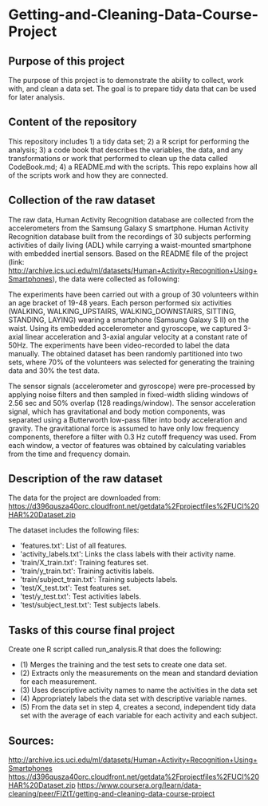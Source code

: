 # Getting-and-Cleaning-Data-Course-Project

## Purpose of this project
The purpose of this project is to demonstrate the ability to collect, work with, and clean a data set. The goal is to prepare tidy data that can be used for later analysis. 

## Content of the repository
This repository includes 1) a tidy data set; 2) a R script for performing the analysis; 3) a code book that describes the variables, the data, and any transformations or work that performed to clean up the data called CodeBook.md; 4) a README.md with the scripts. This repo explains how all of the scripts work and how they are connected.

## Collection of the raw dataset
The raw data, Human Activity Recognition database are collected from the accelerometers from the Samsung Galaxy S smartphone. Human Activity Recognition database built from the recordings of 30 subjects performing activities of daily living (ADL) while carrying a waist-mounted smartphone with embedded inertial sensors. Based on the README file of the project (link: http://archive.ics.uci.edu/ml/datasets/Human+Activity+Recognition+Using+Smartphones), the data were collected as following:

The experiments have been carried out with a group of 30 volunteers within an age bracket of 19-48 years. Each person performed six activities (WALKING, WALKING_UPSTAIRS, WALKING_DOWNSTAIRS, SITTING, STANDING, LAYING) wearing a smartphone (Samsung Galaxy S II) on the waist. Using its embedded accelerometer and gyroscope, we captured 3-axial linear acceleration and 3-axial angular velocity at a constant rate of 50Hz. The experiments have been video-recorded to label the data manually. The obtained dataset has been randomly partitioned into two sets, where 70% of the volunteers was selected for generating the training data and 30% the test data. 

The sensor signals (accelerometer and gyroscope) were pre-processed by applying noise filters and then sampled in fixed-width sliding windows of 2.56 sec and 50% overlap (128 readings/window). The sensor acceleration signal, which has gravitational and body motion components, was separated using a Butterworth low-pass filter into body acceleration and gravity. The gravitational force is assumed to have only low frequency components, therefore a filter with 0.3 Hz cutoff frequency was used. From each window, a vector of features was obtained by calculating variables from the time and frequency domain.

## Description of the raw dataset
The data for the project are downloaded from:
https://d396qusza40orc.cloudfront.net/getdata%2Fprojectfiles%2FUCI%20HAR%20Dataset.zip

The dataset includes the following files:
- 'features.txt': List of all features.
- 'activity_labels.txt': Links the class labels with their activity name.
- 'train/X_train.txt': Training features set.
- 'train/y_train.txt': Training activitis labels.
- 'train/subject_train.txt': Training subjects labels.
- 'test/X_test.txt': Test features set.
- 'test/y_test.txt': Test activities labels.
- 'test/subject_test.txt': Test subjects labels.

## Tasks of this course final project
Create one R script called run_analysis.R that does the following:
- (1) Merges the training and the test sets to create one data set.
- (2) Extracts only the measurements on the mean and standard deviation for each measurement.
- (3) Uses descriptive activity names to name the activities in the data set
- (4) Appropriately labels the data set with descriptive variable names.
- (5) From the data set in step 4, creates a second, independent tidy data set with the average of each variable for each activity and each subject.

## Sources:
http://archive.ics.uci.edu/ml/datasets/Human+Activity+Recognition+Using+Smartphones
https://d396qusza40orc.cloudfront.net/getdata%2Fprojectfiles%2FUCI%20HAR%20Dataset.zip
https://www.coursera.org/learn/data-cleaning/peer/FIZtT/getting-and-cleaning-data-course-project
